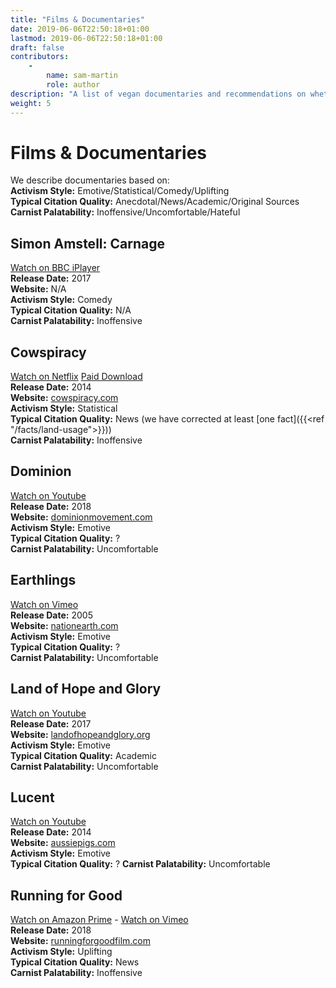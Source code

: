 ```yaml
---
title: "Films & Documentaries"
date: 2019-06-06T22:50:18+01:00
lastmod: 2019-06-06T22:50:18+01:00
draft: false
contributors:
    - 
        name: sam-martin
        role: author
description: "A list of vegan documentaries and recommendations on whether you might want to share them with your non-vegan friends!"
weight: 5
---
```


# Films & Documentaries

We describe documentaries based on:   
**Activism Style:** Emotive/Statistical/Comedy/Uplifting  
**Typical Citation Quality:** Anecdotal/News/Academic/Original Sources  
**Carnist Palatability:** Inoffensive/Uncomfortable/Hateful  

## Simon Amstell: Carnage
[Watch on BBC iPlayer](https://www.bbc.co.uk/iplayer/episode/p04sh6zg/simon-amstell-carnage)  
**Release Date:** 2017  
**Website:** N/A  
**Activism Style:** Comedy  
**Typical Citation Quality:** N/A  
**Carnist Palatability:** Inoffensive

## Cowspiracy
[Watch on Netflix](https://www.netflix.com/watch/80033772) [Paid Download](https://cowspiracy.vhx.tv/buy)  
**Release Date:** 2014  
**Website:** [cowspiracy.com](http://www.cowspiracy.com/)  
**Activism Style:** Statistical  
**Typical Citation Quality:** News (we have corrected at least [one fact]({{<ref "/facts/land-usage">}}))  
**Carnist Palatability:** Inoffensive  

## Dominion
[Watch on Youtube](https://youtu.be/LQRAfJyEsko)  
**Release Date:** 2018  
**Website:** [dominionmovement.com](https://www.dominionmovement.com/)  
**Activism Style:** Emotive  
**Typical Citation Quality:** ?  
**Carnist Palatability:** Uncomfortable  

## Earthlings
[Watch on Vimeo](https://vimeo.com/209647801)  
**Release Date:** 2005  
**Website:** [nationearth.com](http://www.nationearth.com/)  
**Activism Style:** Emotive  
**Typical Citation Quality:** ?  
**Carnist Palatability:** Uncomfortable  

## Land of Hope and Glory
[Watch on Youtube](https://www.youtube.com/watch?v=dvtVkNofcq8)  
**Release Date:** 2017  
**Website:** [landofhopeandglory.org](https://www.landofhopeandglory.org/)  
**Activism Style:** Emotive  
**Typical Citation Quality:** Academic  
**Carnist Palatability:** Uncomfortable 

## Lucent
[Watch on Youtube](https://www.youtube.com/watch?v=KArL5YjaL5U)  
**Release Date:** 2014  
**Website:** [aussiepigs.com](www.aussiepigs.com/lucent)  
**Activism Style:** Emotive  
**Typical Citation Quality:** ?
**Carnist Palatability:** Uncomfortable  

## Running for Good
[Watch on Amazon Prime](https://www.amazon.com/Running-Good-Fiona-Oakes/dp/B07L5PJ728) - [Watch on Vimeo](https://vimeo.com/ondemand/runningforgood)   
**Release Date:** 2018   
**Website:** [runningforgoodfilm.com](https://runningforgoodfilm.com/)  
**Activism Style:** Uplifting  
**Typical Citation Quality:** News  
**Carnist Palatability:** Inoffensive 